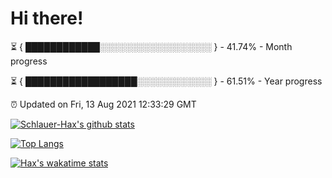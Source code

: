 # Hi there!

⏳ { ████████████░░░░░░░░░░░░░░░░░░ } - 41.74% - Month progress

⏳ { ██████████████████░░░░░░░░░░░░ } - 61.51% - Year progress

⏰ Updated on Fri, 13 Aug 2021 12:33:29 GMT


[![Schlauer-Hax's github stats](https://github-readme-stats.vercel.app/api?username=Schlauer-Hax&show_icons=true&theme=dark&count_private=true)](https://github.com/Schlauer-Hax)


[![Top Langs](https://github-readme-stats.vercel.app/api/top-langs/?username=Schlauer-Hax&layout=compact&theme=dark)](https://github.com/Schlauer-Hax?tab=repositories)


[![Hax's wakatime stats](https://github-readme-stats.vercel.app/api/wakatime?username=Hax&theme=dark)](https://wakatime.com/@Hax)

